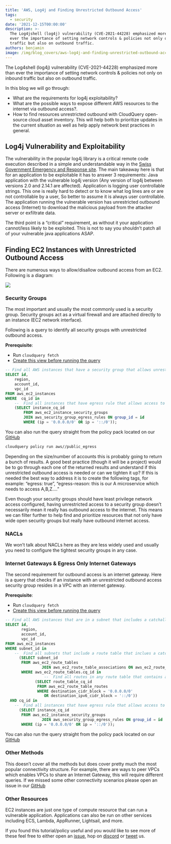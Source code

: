 ```yaml
---
title: 'AWS, Log4j and Finding Unrestricted Outbound Access'
tags:
  - security
date: '2021-12-15T00:00:00'
description: >-
  The Log4jshell (log4j) vulnerability (CVE-2021-44228) emphasized more than
  ever the importance of setting network controls & policies not only on inbound
  traffic but also on outbound traffic.
authors: benjamin
image: /img/blog_covers/aws-log4j-and-finding-unrestricted-outbound-access.png
---
```


The Log4shell (log4j) vulnerability (CVE-2021-44228) emphasized more than ever the importance of setting network controls & policies not only on inbound traffic but also on outbound traffic.

In this blog we will go through:

- What are the requirements for log4j exploitability?
- What are the possible ways to expose different AWS resources to the internet via outbound access?.
- How to find resources unrestricted outbound with CloudQuery open-source cloud asset inventory. This will help both to prioritize updates in the current situation as well as help apply network best practices in general.

<!--truncate-->
## Log4j Vulnerability and Exploitability

The vulnerability in the popular log4j library is a critical remote code execution described in a simple and understandable way in the [Swiss Government Emergency and Response site](https://www.govcert.ch/blog/zero-day-exploit-targeting-popular-java-library-log4j/). The main takeaway here is that for an application to be exploitable it has to answer 3 requirements:
Java application with the vulnerable log4j version (Any version of log4j between versions 2.0 and 2.14.1 are affected).
Application is logging user controllable strings. This one is really hard to detect or to know what log lines are or are not controllable by a user, So better to assume it is always user controllable.
The application running the vulnerable version has unrestricted outbound access (Internet) to download the malicious payload from the attacker server or exfiltrate data.

The third point is a “critical” requirement, as without it your application cannot/less likely to be exploited. This is not to say you shouldn’t patch all of your vulnerable java applications ASAP.

## Finding EC2 Instances with Unrestricted Outbound Access

There are numerous ways to allow/disallow outbound access from an EC2. Following is a diagram:

![](/img/blog/outbound-architecture.png)

### Security Groups

The most important and usually the most commonly used is a security group. Security groups act as a virtual firewall and are attached directly to an instance (EC2 network interface).

Following is a query to identify all security groups with unrestricted outbound access.

**Prerequisite**:

- Run `cloudquery fetch`
- [Create this view before running the query](/assets/aws_security_group_view.sql)

```sql
-- Find all AWS instances that have a security group that allows unrestricted egress
SELECT id,
	region,
	account_id,
	vpc_id
FROM aws_ec2_instances
WHERE  cq_id in
	-- 	Find all instances that have egress rule that allows access to all ip addresses
	(SELECT instance_cq_id
		FROM aws_ec2_instance_security_groups
		JOIN aws_security_group_egress_rules ON group_id = id
		WHERE (ip = '0.0.0.0/0' OR ip = '::/0'));
```

You can also run the query straight from the policy pack located on our [GitHub](https://github.com/cloudquery-policies/aws/blob/main/public_egress/policy.hcl)

```bash
cloudquery policy run aws//public_egress
```

Depending on the size/number of accounts this is probably going to return a bunch of results. A good best practice (though it will be a project) would be to go through each one of the returned results and understand if this unrestricted outbound access is needed or can we tighten it up? If this is needed the best way to address it is to create the following tags, for example: “egress: true”, “egress-reason: this is our A microservice which needs to access A,B,Z….”

Even though your security groups should have least privilege network access configured, having unrestricted access to a security group doesn’t necessarily mean it really has outbound access to the internet. This means we can filter further to help find and prioritize resources that not only have wide open security groups but really have outbound internet access.

### NACLs

We won’t talk about NACLs here as they are less widely used and usually you need to configure the tightest security groups in any case.

### Internet Gateways & Egress Only Internet Gateways

The second requirement for outbound access is an internet gateway. Here is a query that checks if an instance with an unrestricted outbound access security group resides in a VPC with an internet gateway.

**Prerequisite**:

- Run `cloudquery fetch`
- [Create this view before running the query](/assets/aws_security_group_view.sql)

```sql
-- Find all AWS instances that are in a subnet that includes a catchall route
SELECT id,
       region,
       account_id,
       vpc_id
FROM aws_ec2_instances
WHERE subnet_id in
    --  Find all subnets that include a route table that inclues a catchall route
      (SELECT subnet_id
       FROM aws_ec2_route_tables
                JOIN aws_ec2_route_table_associations ON aws_ec2_route_table_associations.route_table_cq_id = aws_ec2_route_tables.cq_id
       WHERE aws_ec2_route_tables.cq_id in
                 --  Find all routes in any route table that contains a route to 0.0.0.0/0 or ::/0
             (SELECT route_table_cq_id
              FROM aws_ec2_route_table_routes
              WHERE destination_cidr_block = '0.0.0.0/0'
                 OR destination_ipv6_cidr_block = '::/0'))
  AND cq_id in
    -- 	Find all instances that have egress rule that allows access to all ip addresses
      (SELECT instance_cq_id
       FROM aws_ec2_instance_security_groups
                JOIN aws_security_group_egress_rules ON group_id = id
       WHERE (ip = '0.0.0.0/0' OR ip = '::/0'));
```

You can also run the query straight from the policy pack located on our [GitHub](https://github.com/cloudquery-policies/aws/blob/main/public_egress/policy.hcl)

### Other Methods

This doesn’t cover all the methods but does cover pretty much the most popular connectivity structure. For example, there are ways to peer VPCs which enables VPCs to share an Internet Gateway, this will require different queries. If we missed some other connectivity scenarios please open an issue in our [GitHub](https://github.com/cloudquery-policies/aws)

### Other Resources

EC2 instances are just one type of compute resource that can run a vulnerable application. Applications can also be run on other services including ECS, Lambda, AppRunner, Lightsail, and more.

If you found this tutorial/policy useful and you would like to see more of these feel free to either open an [issue](https://github.com/cloudquery-policies/aws), hop on [discord](https://cloudquery.io/discord) or [tweet](https://twitter.com/cloudqueryio) us.
